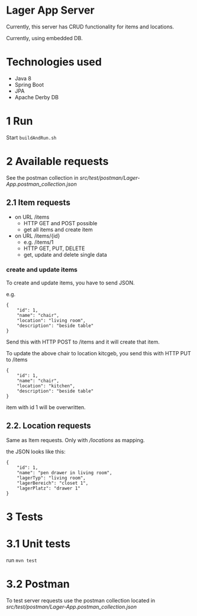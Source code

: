 # Lager App Server
Currently, this server has CRUD functionality for items
and locations.

Currently, using embedded DB.

# Technologies used
* Java 8
* Spring Boot
* JPA
* Apache Derby DB

# 1 Run
Start `buildAndRun.sh`

# 2 Available requests
See the postman collection in
*src/test/postman/Lager-App.postman_collection.json*

## 2.1 Item requests
* on URL /items
    * HTTP GET and POST possible
    * get all items and create item
* on URL /items/{id}
    * e.g. /items/1
    * HTTP GET, PUT, DELETE
    * get, update and delete single data
    
### create and update items
To create and update items, you have to send JSON.
    
e.g.

```
{
    "id": 1,
    "name": "chair",
    "location": "living room",
    "description": "beside table"
}
```
Send this with HTTP POST to /items and it will create that
item.

To update the above chair to location kitcgeb, you send
this with HTTP PUT to /items

```
{
    "id": 1,
    "name": "chair",
    "location": "kitchen",
    "description": "beside table"
}
```
item with id 1 will be overwritten.

## 2.2. Location requests
Same as Item requests. Only with */locations* as mapping.

the JSON looks like this:
```
{
    "id": 1,
    "name": "pen drawer in living room",
    "lagerTyp": "living room",
    "lagerBereich": "closet 1",
    "lagerPlatz": "drawer 1"
}
```

# 3 Tests
# 3.1 Unit tests
run `mvn test`

# 3.2 Postman
To test server requests use the postman collection located
in *src/test/postman/Lager-App.postman_collection.json*
